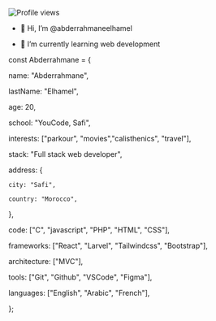 ![Profile views](https://gpvc.arturio.dev/abderrahmaneelhamel)


- 👋 Hi, I’m @abderrahmaneelhamel

- 🌱 I’m currently learning web development


<!---
abderrahmaneelhamel/abderrahmaneelhamel is a ✨ special ✨ repository because its `README.md` (this file) appears on your GitHub profile.
You can click the Preview link to take a look at your changes.
--->

const Abderrahmane = {

  name: "Abderrahmane",
  
  lastName: "Elhamel",
  
  age: 20,
  
  school: "YouCode, Safi",
  
  interests: ["parkour", "movies","calisthenics", "travel"],
  
  stack: "Full stack web developer",
  
  address: {
  
    city: "Safi",
    
    country: "Morocco",
    
  },
  
  code: ["C", "javascript", "PHP", "HTML", "CSS"],
  
  frameworks: ["React", "Larvel", "Tailwindcss", "Bootstrap"],
  
  architecture: ["MVC"],
  
  tools: ["Git", "Github", "VSCode", "Figma"],
  
  languages: ["English", "Arabic", "French"],
  
};
